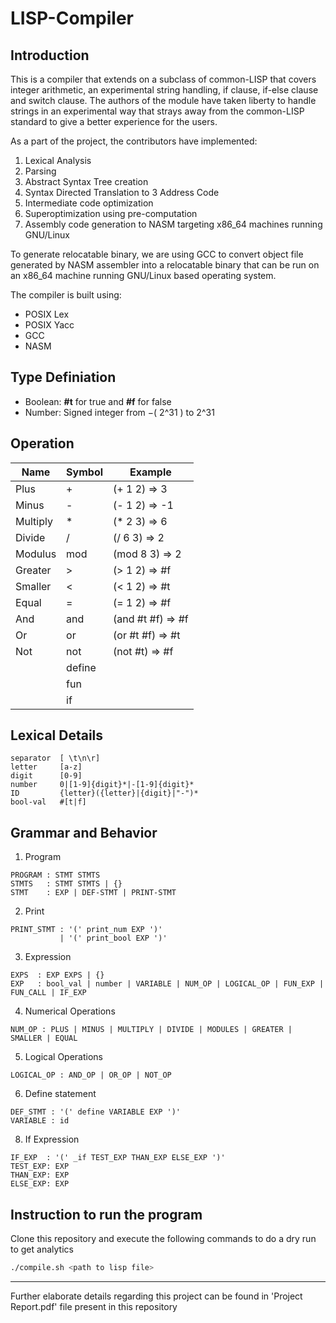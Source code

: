 # LISP-Compiler

## Introduction

This is a compiler that extends on a subclass of common-LISP that covers integer arithmetic, an experimental string handling, if clause, if-else clause and switch clause. The authors of the module have taken liberty to handle strings in an experimental way that strays away from the common-LISP standard to give a better experience for the users.

As a part of the project, the contributors have implemented:
1) Lexical Analysis
2) Parsing
3) Abstract Syntax Tree creation
4) Syntax Directed Translation to 3 Address Code 
5) Intermediate code optimization
6) Superoptimization using pre-computation
7) Assembly code generation to NASM targeting x86_64 machines running GNU/Linux

To generate relocatable binary, we are using GCC to convert object file generated by NASM assembler into a relocatable binary that can be run on an x86_64 machine running GNU/Linux based operating system.

The compiler is built using:
* POSIX Lex
* POSIX Yacc
* GCC
* NASM

## Type Definiation

* Boolean: **#t** for true and **#f** for false
* Number: Signed integer from −( 2^31 ) to 2^31


## Operation

| Name | Symbol | Example |
| ---- | - | ----------- |
| Plus | + | (+ 1 2) => 3 |
| Minus| - | (- 1 2) => -1 |
| Multiply | * | (* 2 3) => 6 |
| Divide | / | (/ 6 3) => 2 |
| Modulus | mod| (mod 8 3) => 2 |
| Greater | > | (> 1 2) => #f |
| Smaller | < | (< 1 2) => #t |
| Equal | = | (= 1 2) => #f |
| And | and | (and #t #f) => #f |
| Or | or | (or #t #f) => #t |
| Not | not | (not #t) => #f |
| | define |
| | fun |
| | if |

## Lexical Details

```
separator  [ \t\n\r]
letter     [a-z]
digit      [0-9]
number     0|[1-9]{digit}*|-[1-9]{digit}*
ID         {letter}({letter}|{digit}|"-")*
bool-val   #[t|f]
```

## Grammar and Behavior

1. Program
```
PROGRAM : STMT STMTS
STMTS   : STMT STMTS | {}
STMT    : EXP | DEF-STMT | PRINT-STMT
```

2. Print
```
PRINT_STMT : '(' print_num EXP ')' 
           | '(' print_bool EXP ')'
```

3. Expression
```
EXPS  : EXP EXPS | {}
EXP   : bool_val | number | VARIABLE | NUM_OP | LOGICAL_OP | FUN_EXP | FUN_CALL | IF_EXP 
```

4. Numerical Operations 

```
NUM_OP : PLUS | MINUS | MULTIPLY | DIVIDE | MODULES | GREATER | SMALLER | EQUAL
```

5. Logical Operations

```
LOGICAL_OP : AND_OP | OR_OP | NOT_OP
```

6. Define statement

```
DEF_STMT : '(' define VARIABLE EXP ')'
VARIABLE : id 
```


8. If Expression

```
IF_EXP  : '(' _if TEST_EXP THAN_EXP ELSE_EXP ')' 
TEST_EXP: EXP             
THAN_EXP: EXP             
ELSE_EXP: EXP 
```

## Instruction to run the program

Clone this repository and execute the following commands to do a dry run to get analytics

```bash
./compile.sh <path to lisp file> 
```
---

Further elaborate details regarding this project can be found in 'Project Report.pdf' file present in this repository
